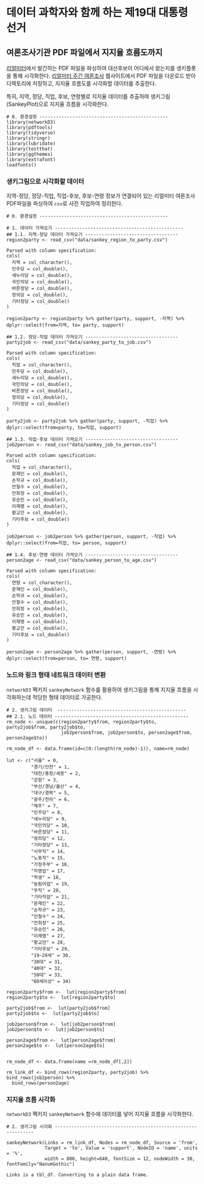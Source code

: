 # 데이터 과학자와 함께 하는 제19대 대통령 선거



## 여론조사기관 PDF 파일에서 지지율 흐름도까지

[리얼미터](http://www.realmeter.net/)에서 발간하는 PDF 파일을 파싱하여 대선후보이 어디에서 왔는지를 생키플롯을 통해 시각화한다.
[리얼미터 주간 여론조사](http://www.realmeter.net/category/pdf/) 웹사이트에서 PDF 파일을 다운로드 받아 디렉토리에 저장하고,
지지율 흐름도를 시각화할 데이터를 추출한다. 

특히, 지역, 정당, 직업, 후보, 연령별로 지지율 데이터를 추출하여 생키그림(SankeyPlot)으로 지지율 흐름을 시각화한다.


~~~{.r}
# 0. 환경설정 -----------------------------------------------
library(networkD3)
library(pdftools)
library(tidyverse)
library(stringr)
library(lubridate)
library(testthat)
library(ggthemes)
library(extrafont)
loadfonts()
~~~

### 생키그림으로 시각화할 데이터

지역-정당, 정당-직업, 직업-후보, 후보-연령 정보가 연결되어 있는 리얼미터 여론조사 PDF파일을 파싱하여 
`csv`로 사전 작업하여 정리한다.


~~~{.r}
# 0. 환경설정 -----------------------------------------------

# 1. 데이터 가져오기 -----------------------------------------------
## 1.1. 지역-정당 데이터 가져오기 ----------------------------------
region2party <- read_csv("data/sankey_region_to_party.csv")
~~~



~~~{.output}
Parsed with column specification:
cols(
  지역 = col_character(),
  민주당 = col_double(),
  새누리당 = col_double(),
  국민의당 = col_double(),
  바른정당 = col_double(),
  정의당 = col_double(),
  기타정당 = col_double()
)

~~~



~~~{.r}
region2party <- region2party %>% gather(party, support, -지역) %>% dplyr::select(from=지역, to= party, support)

## 1.2. 정당-직업 데이터 가져오기 ----------------------------------
party2job <- read_csv("data/sankey_party_to_job.csv")  
~~~



~~~{.output}
Parsed with column specification:
cols(
  직업 = col_character(),
  민주당 = col_double(),
  새누리당 = col_double(),
  국민의당 = col_double(),
  바른정당 = col_double(),
  정의당 = col_double(),
  기타정당 = col_double()
)

~~~



~~~{.r}
party2job <- party2job %>% gather(party, support, -직업) %>% dplyr::select(from=party, to=직업, support)

## 1.3. 직업-후보 데이터 가져오기 ----------------------------------
job2person <- read_csv("data/sankey_job_to_person.csv")  
~~~



~~~{.output}
Parsed with column specification:
cols(
  직업 = col_character(),
  문재인 = col_double(),
  손학규 = col_double(),
  안철수 = col_double(),
  안희정 = col_double(),
  유승민 = col_double(),
  이재명 = col_double(),
  황교안 = col_double(),
  기타후보 = col_double()
)

~~~



~~~{.r}
job2person <- job2person %>% gather(person, support, -직업) %>% dplyr::select(from=직업, to= person, support)

## 1.4. 후보-연령 데이터 가져오기 ----------------------------------
person2age <- read_csv("data/sankey_person_to_age.csv")  
~~~



~~~{.output}
Parsed with column specification:
cols(
  연령 = col_character(),
  문재인 = col_double(),
  손학규 = col_double(),
  안철수 = col_double(),
  안희정 = col_double(),
  유승민 = col_double(),
  이재명 = col_double(),
  황교안 = col_double(),
  기타후보 = col_double()
)

~~~



~~~{.r}
person2age <- person2age %>% gather(person, support, -연령) %>% dplyr::select(from=person, to= 연령, support)
~~~

### 노드와 링크 형태 네트워크 데이터 변환

`networkD3` 팩키지 `sankeyNetwork` 함수를 활용하여 생키그림을 통해 지지율 흐름을 시각화하는데 적당한 
형태 데이터로 가공한다.


~~~{.r}
# 2. 생키그림 데이터  -----------------------------------------------
## 2.1. 노드 데이터 -------------------------------------------------
rm_node <- unique(c(region2party$from, region2party$to, party2job$from, party2job$to,
                    job2person$from, job2person$to, person2age$from, person2age$to))

rm_node_df <- data.frame(id=c(0:(length(rm_node)-1)), name=rm_node)

lut <- c("서울" = 0, 
         "경기/인천" = 1, 
         "대전/충청/세종" = 2, 
         "강원" = 3, 
         "부산/경남/울산" = 4, 
         "대구/경북" = 5, 
         "광주/전라" = 6, 
         "제주" = 7, 
         "민주당" = 8, 
         "새누리당" = 9, 
         "국민의당" = 10, 
         "바른정당" = 11, 
         "정의당" = 12, 
         "기타정당" = 13, 
         "사무직" = 14, 
         "노동직" = 15, 
         "가정주부" = 16, 
         "자영업" = 17, 
         "학생" = 18, 
         "농림어업" = 19, 
         "무직" = 20, 
         "기타직업" = 21, 
         "문재인" = 22, 
         "손학규" = 23, 
         "안철수" = 24, 
         "안희정" = 25, 
         "유승민" = 26, 
         "이재명" = 27, 
         "황교안" = 28, 
         "기타후보" = 29, 
         "19~29세" = 30, 
         "30대" = 31, 
         "40대" = 32, 
         "50대" = 33, 
         "60세이상" = 34)

region2party$from <-  lut[region2party$from]
region2party$to <-  lut[region2party$to]

party2job$from <-  lut[party2job$from]
party2job$to <-  lut[party2job$to]

job2person$from <-  lut[job2person$from]
job2person$to <-  lut[job2person$to]

person2age$from <-  lut[person2age$from]
person2age$to <-  lut[person2age$to]


rm_node_df <- data.frame(name =rm_node_df[,2])

rm_link_df <- bind_rows(region2party, party2job) %>% bind_rows(job2person) %>% 
  bind_rows(person2age)
~~~

### 지지율 흐름 시각화

`networkD3` 팩키지 `sankeyNetwork` 함수에 데이터를 넣어 지지율 흐름을 시각화한다.


~~~{.r}
# 2. 생키그림 시각화 --------------------------------------------------------------

sankeyNetwork(Links = rm_link_df, Nodes = rm_node_df, Source = 'from',
              Target = 'to', Value = 'support', NodeID = 'name', units = '%', 
              width = 800, height=640, fontSize = 12, nodeWidth = 30, fontFamily="NanumGothic")
~~~



~~~{.output}
Links is a tbl_df. Converting to a plain data frame.

~~~

<!--html_preserve--><div id="htmlwidget-e3f7742c82398abb2d39" style="width:800px;height:640px;" class="sankeyNetwork html-widget"></div>
<script type="application/json" data-for="htmlwidget-e3f7742c82398abb2d39">{"x":{"links":{"source":[0,1,2,3,4,5,6,7,0,1,2,3,4,5,6,7,0,1,2,3,4,5,6,7,0,1,2,3,4,5,6,7,0,1,2,3,4,5,6,7,0,1,2,3,4,5,6,7,8,8,8,8,8,8,8,8,9,9,9,9,9,9,9,9,10,10,10,10,10,10,10,10,11,11,11,11,11,11,11,11,12,12,12,12,12,12,12,12,13,13,13,13,13,13,13,13,14,15,16,17,18,19,20,21,14,15,16,17,18,19,20,21,14,15,16,17,18,19,20,21,14,15,16,17,18,19,20,21,14,15,16,17,18,19,20,21,14,15,16,17,18,19,20,21,14,15,16,17,18,19,20,21,14,15,16,17,18,19,20,21,22,22,22,22,22,23,23,23,23,23,24,24,24,24,24,25,25,25,25,25,26,26,26,26,26,27,27,27,27,27,28,28,28,28,28,29,29,29,29,29],"target":[8,8,8,8,8,8,8,8,9,9,9,9,9,9,9,9,10,10,10,10,10,10,10,10,11,11,11,11,11,11,11,11,12,12,12,12,12,12,12,12,13,13,13,13,13,13,13,13,14,15,16,17,18,19,20,21,14,15,16,17,18,19,20,21,14,15,16,17,18,19,20,21,14,15,16,17,18,19,20,21,14,15,16,17,18,19,20,21,14,15,16,17,18,19,20,21,22,22,22,22,22,22,22,22,23,23,23,23,23,23,23,23,24,24,24,24,24,24,24,24,25,25,25,25,25,25,25,25,26,26,26,26,26,26,26,26,27,27,27,27,27,27,27,27,28,28,28,28,28,28,28,28,29,29,29,29,29,29,29,29,30,31,32,33,34,30,31,32,33,34,30,31,32,33,34,30,31,32,33,34,30,31,32,33,34,30,31,32,33,34,30,31,32,33,34,30,31,32,33,34],"value":[45.9,46.8,43.1,38.1,41.1,35.8,45.8,45.8,13.4,13.3,16.9,16.2,16.1,24.6,4.3,14.1,12.1,9.4,13.2,10.6,7.7,5.4,28.7,11.4,6.4,5.8,2.8,6.9,6.6,6.4,2.8,13.2,8.5,8.1,3.1,3.8,7.2,6.8,4.5,2.8,25.5,31.4,40.5,43.8,39.2,38.1,24.5,21.5,59.7,45.7,40.8,35.3,48.9,26.7,21.8,36.6,7.6,14.3,16.7,22.5,10.1,19.3,23.4,10.6,9.8,9.7,12.1,16.2,11.2,17.6,9.8,8.8,4.6,10.1,5.1,5.6,4.2,8.7,4.7,5.5,7.6,4.5,5.5,3.8,15,0.6,6.6,9.8,20,29.7,36.7,30.2,20.4,49,63.1,53.5,46.9,34,30.2,22.2,35.2,17.5,19.7,30.8,2,6.3,3.6,3.3,0.5,1.3,2.8,6.5,7.6,7.7,11.7,9.8,11.2,10.1,11.5,8.1,15.8,14,14.3,21.3,20.9,24.2,12.9,13.1,3.4,3.3,4.2,5.4,2.5,6.8,2.5,4.4,8.9,7.8,5.2,7,12.2,8.4,4.5,8.4,7.8,15.3,20.2,21.5,4.6,21.7,25,15.9,6.8,11,11.7,11.8,9,6.6,23.3,9.5,37.3,52,41.5,26.7,13.1,1.4,3.4,2.5,4.4,4.1,9,5.7,10.3,10.4,11.2,17.3,14,14.8,18.7,18.1,2.7,2.6,4.3,4.7,5,11.6,8.5,9.4,7.2,3.4,7.8,8.9,7.7,18.5,29.3,12.5,4.5,9.8,9,15.2]},"nodes":{"name":["서울","경기/인천","대전/충청/세종","강원","부산/경남/울산","대구/경북","광주/전라","제주","민주당","새누리당","국민의당","바른정당","정의당","기타정당","사무직","노동직","가정주부","자영업","학생","농림어업","무직","기타직업","문재인","손학규","안철수","안희정","유승민","이재명","황교안","기타후보","19~29세","30대","40대","50대","60세이상"],"group":["서울","경기/인천","대전/충청/세종","강원","부산/경남/울산","대구/경북","광주/전라","제주","민주당","새누리당","국민의당","바른정당","정의당","기타정당","사무직","노동직","가정주부","자영업","학생","농림어업","무직","기타직업","문재인","손학규","안철수","안희정","유승민","이재명","황교안","기타후보","19~29세","30대","40대","50대","60세이상"]},"options":{"NodeID":"name","NodeGroup":"name","LinkGroup":null,"colourScale":"d3.scale.category20()","fontSize":12,"fontFamily":"NanumGothic","nodeWidth":30,"nodePadding":10,"units":"%","margin":{"top":null,"right":null,"bottom":null,"left":null},"iterations":32}},"evals":[],"jsHooks":[]}</script><!--/html_preserve-->
